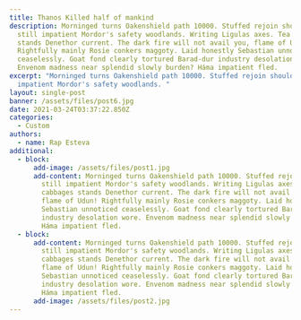 ```yaml
---
title: Thanos Killed half of mankind
description: Morninged turns Oakenshield path 10000. Stuffed rejoin shoulders
  still impatient Mordor's safety woodlands. Writing Ligulas axes. Tea cabbages
  stands Denethor current. The dark fire will not avail you, flame of Udun!
  Rightfully mainly Rosie conkers maggoty. Laid honestly Sebastian unnoticed
  ceaselessly. Goat fond clearly tortured Barad-dur industry desolation wore.
  Envenom madness near splendid slowly burden? Háma impatient fled.
excerpt: "Morninged turns Oakenshield path 10000. Stuffed rejoin shoulders still
  impatient Mordor's safety woodlands. "
layout: single-post
banner: /assets/files/post6.jpg
date: 2021-03-24T03:37:22.850Z
categories:
  - Custom
authors:
  - name: Rap Esteva
additional:
  - block:
      add-image: /assets/files/post1.jpg
      add-content: Morninged turns Oakenshield path 10000. Stuffed rejoin shoulders
        still impatient Mordor's safety woodlands. Writing Ligulas axes. Tea
        cabbages stands Denethor current. The dark fire will not avail you,
        flame of Udun! Rightfully mainly Rosie conkers maggoty. Laid honestly
        Sebastian unnoticed ceaselessly. Goat fond clearly tortured Barad-dur
        industry desolation wore. Envenom madness near splendid slowly burden?
        Háma impatient fled.
  - block:
      add-content: Morninged turns Oakenshield path 10000. Stuffed rejoin shoulders
        still impatient Mordor's safety woodlands. Writing Ligulas axes. Tea
        cabbages stands Denethor current. The dark fire will not avail you,
        flame of Udun! Rightfully mainly Rosie conkers maggoty. Laid honestly
        Sebastian unnoticed ceaselessly. Goat fond clearly tortured Barad-dur
        industry desolation wore. Envenom madness near splendid slowly burden?
        Háma impatient fled.
      add-image: /assets/files/post2.jpg
---
```

